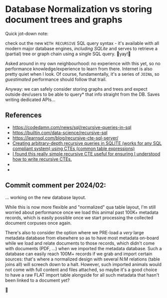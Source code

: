 # Database Normalization vs storing document trees and graphs

Quick jot-down note:

check out the new `WITH RECURSIVE` SQL query syntax - it's available with all modern major database engines, *including SQLite* and serves to retrieve a (partial) tree or graph chain using a single SQL query. 🎉yay!🎉

Asked around in my own neighbourhood: no experience with this yet, so no performance knowledge/experience to learn from there. Internet is also pretty quiet when I look. 
Of course, fundamentally, it's a series of `JOIN`s, so *guestimated* performance should follow that trail.

Anyway: we can safely consider storing graphs and trees and expect outside dev/users to be able to query* that info straight from the DB.
Saves writing dedicated APIs...



## References
- https://codedamn.com/news/sql/recursive-queries-in-sql
- https://builtin.com/data-science/recursive-sql
- https://learnsql.com/blog/recursive-cte-sql-server/
- [Creating arbitrary-depth recursive queries in SQLITE (works for any SQL compliant system) using CTEs (common table expressions)](https://gist.github.com/jbrown123/b65004fd4e8327748b650c77383bf553)
- [I found this really simple recursive CTE useful for ensuring I understood how to write recursive CTEs.](https://til.simonwillison.net/sqlite/simple-recursive-cte)
- 
- 

## Commit comment per 2024/02:

... working on the new database layout.

While this is now more flexible and "normalized" qua table layout, I'm still worried about performance once we load this animal past 100K+ metadata records, which is easily possible once we start processing the collected document corpuses once again.

There's also to consider the option where we PRE-load a *very* large metadata database from elsewhere so as to have most metadata on-board while we load and relate documents to those records, which didn't come with documents (PDF, ...) when we imported the metadata database. Such a database can easily reach 100M+ records if we grab and import certain sources: that's where a normalized design with several N:M relations (table joins all) will screech down to a halt. However, such imported animals would not come with full content and files attached, so maybe it's a good choice to have a raw FLAT import table alongside for all such metadata that hasn't been linked to a document yet?

🤔


